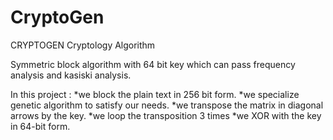 # CryptoGen

CRYPTOGEN Cryptology Algorithm

Symmetric block algorithm with 64 bit key which can pass frequency analysis and kasiski analysis.

In this project :
*we block the plain text in 256 bit form.
*we specialize genetic algorithm to satisfy our needs.
*we transpose the matrix in diagonal arrows by the key.
*we loop the transposition 3 times
*we XOR with the key in 64-bit form.
